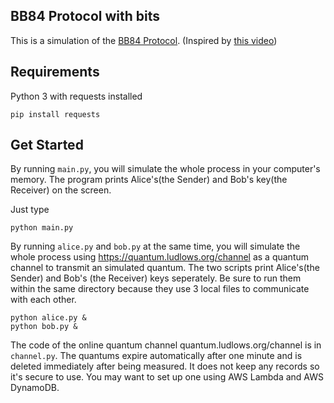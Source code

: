 ## BB84 Protocol with bits ##

This is a simulation of the [BB84 Protocol](https://en.wikipedia.org/wiki/BB84).
(Inspired by [this video](https://youtu.be/6H_9l9N3IXU "this video"))

Requirements
------------
Python 3 with requests installed

    pip install requests


Get Started
------------
By running `main.py`, you will simulate the whole process in your computer's memory. The program prints Alice's(the Sender) and Bob's key(the Receiver) on the screen.

Just type

    python main.py

By running `alice.py` and `bob.py` at the same time, you will simulate the whole process using https://quantum.ludlows.org/channel as a quantum channel to transmit an simulated quantum. The two scripts print Alice's(the Sender) and Bob's (the Receiver) keys seperately. Be sure to run them within the same directory because they use 3 local files to communicate with each other.

    python alice.py &
    python bob.py &

The code of the online quantum channel quantum.ludlows.org/channel is in `channel.py`. The quantums expire automatically after one minute and is deleted immediately after being measured. It does not keep any records so it's secure to use. You may want to set up one using AWS Lambda and AWS DynamoDB.
